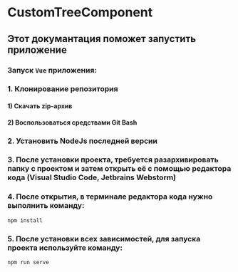 # CustomTreeComponent

## Этот докумантация поможет запустить приложение

### Запуск `Vue` приложения:

### 1. Клонирование репозитория
  #### 1) Скачать zip-архив
  #### 2) Воспользоваться средствами Git Bash
### 2. Установить NodeJs последней версии
### 3. После установки проекта, требуется разархивировать папку с проектом и затем открыть её с помощью редактора кода (Visual Studio Code, Jetbrains Webstorm) 

### 4. После открытия, в терминале редактора кода нужно выполнить команду:
```sh
npm install
```

### 5. После установки всех зависимостей, для запуска проекта используйте команду:
```sh
npm run serve
```